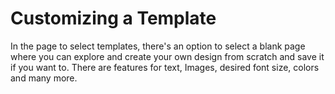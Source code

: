 # Customizing a Template

In the page to select templates, there's an option to select a blank page where you can explore and create your own design from scratch and save it if you want to. There are features for text, Images, desired font size, colors and many more.
